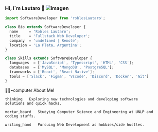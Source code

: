 ### Hi, I´m Lautaro 👋 ![imagen](https://user-images.githubusercontent.com/41178381/191742225-c03ef07f-bfe9-4957-bef1-a574b3efdd9a.png)

```js 
import SoftwareDeveloper from 'roblesLautaro';

class Bio extends SoftwareDeveloper {
  name     = 'Robles Lautaro';
  title    = 'Fullstack Web Developer';
  company  = 'undefined | Remote';
  location = 'La Plata, Argentina';
}

class Skills extends SoftwareDeveloper {
  languages  = ['JavaScript', 'Typescript', 'HTML', 'CSS'];
  databases  = ['MySQL', 'MongoDB', 'PostgreSQL'];
  frameworks = ['React', 'React Native'];
  tools = ['Slack', 'Figma', 'Vscode', 'Discord', 'Docker', 'Git']
}
```
👨🏻•computer About Me!


    thinking   Exploring new technologies and developing software solutions and quick hacks.

    mortar_board   Studying Computer Science and Engineering at UNLP and coding stuffs.

    writing_hand   Pursuing Web Development as hobbies/side hustles.




<!--
**lautaro012/lautaro012** is a ✨ _special_ ✨ repository because its `README.md` (this file) appears on your GitHub profile.

Here are some ideas to get you started:

- 🔭 I’m currently working on ...
- 🌱 I’m currently learning ...
- 👯 I’m looking to collaborate on ...
- 🤔 I’m looking for help with ...
- 💬 Ask me about ...
- 📫 How to reach me: ...
- 😄 Pronouns: ...
- ⚡ Fun fact: ...
-->
